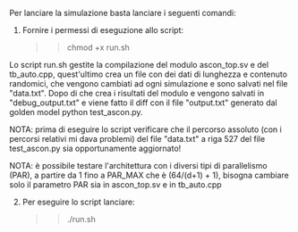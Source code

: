 Per lanciare la simulazione basta lanciare i seguenti comandi:

1. Fornire i permessi di eseguzione allo script:
   >> chmod +x run.sh

Lo script run.sh gestite la compilazione del modulo ascon_top.sv e del tb_auto.cpp, quest'ultimo crea un file con dei dati di lunghezza e contenuto randomici, che vengono cambiati ad ogni simulazione e sono salvati nel file "data.txt". Dopo di che crea i risultati del modulo e vengono salvati in "debug_output.txt" e viene fatto il diff con il file "output.txt" generato dal golden model python test_ascon.py.

NOTA: prima di eseguire lo script verificare che il percorso assoluto (con i percorsi relativi mi dava problemi) del file "data.txt" a riga 527 del file test_ascon.py sia opportunamente aggiornato!

NOTA: è possibile testare l'architettura con i diversi tipi di parallelismo (PAR), a partire da 1 fino a PAR_MAX che è (64/(d+1) + 1), bisogna cambiare solo il parametro PAR sia in ascon_top.sv e in tb_auto.cpp

2. Per eseguire lo script lanciare:
    >> ./run.sh
